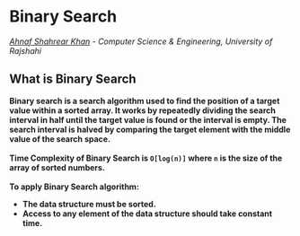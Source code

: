 # Binary Search
*[Ahnaf Shahrear Khan](https://github.com/ahnafshahrear) - Computer Science & Engineering, University of Rajshahi*

## What is Binary Search
**Binary search is a search algorithm used to find the position of a target value within a sorted array. It works by repeatedly dividing the search interval in half until the target value is found or the interval is empty. The search interval is halved by comparing the target element with the middle value of the search space.**
<br><br>
**Time Complexity of Binary Search is `O[log(n)]` where `n` is the size of the array of sorted numbers.**
<br><br>
**To apply Binary Search algorithm:**
- **The data structure must be sorted.**
- **Access to any element of the data structure should take constant time.** <br>
